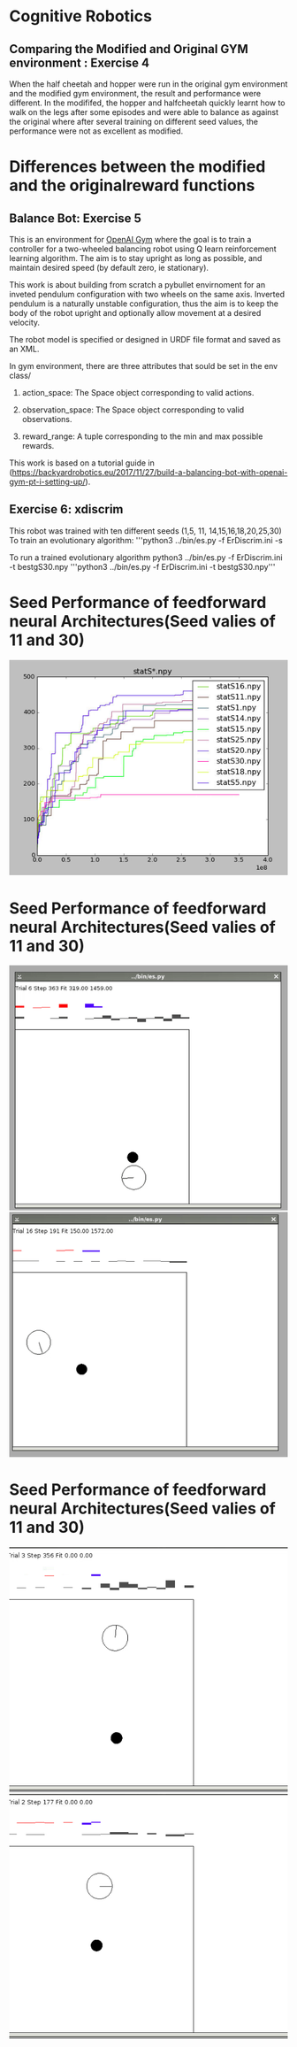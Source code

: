 
# Cognitive Robotics


## Comparing the Modified and Original GYM environment : Exercise 4
When the half cheetah and hopper were run in the original gym environment and the modified gym environment, the result and performance were different. 
In the modififed, the hopper and halfcheetah quickly learnt how to walk on the legs after some episodes and were able to balance as against the original where after several training on different seed values, the performance were not as excellent as modified.

# Differences between the modified and the originalreward functions

## Balance Bot: Exercise 5

This is an environment for [OpenAI Gym](https://github.com/openai/gym) where the goal is to train a controller for a two-wheeled balancing robot using Q learn reinforcement learning algorithm. The aim is to stay upright as long as possible, and maintain desired speed (by default zero, ie stationary).

This work is about building from scratch a pybullet envirnoment for an inveted pendulum configuration with two wheels on the same axis. Inverted pendulum is a naturally unstable configuration, thus the aim is to keep the body of the robot upright and optionally allow movement at a desired velocity.

The robot model is specified or designed in URDF file format and saved as an XML.

In  gym environment, there are three attributes that sould be set in the env class/
 
1) action_space: The Space object corresponding to valid actions.

2) observation_space: The Space object corresponding to valid observations.

3) reward_range: A tuple corresponding to the min and max possible rewards.

This work is based on a tutorial guide in (https://backyardrobotics.eu/2017/11/27/build-a-balancing-bot-with-openai-gym-pt-i-setting-up/).


## Exercise 6: xdiscrim
This robot was trained with ten different seeds (1,5, 11, 14,15,16,18,20,25,30)
To train an evolutionary algorithm:
'''python3 ../bin/es.py -f ErDiscrim.ini -s <seed value>

To run a trained evolutionary algorithm
python3 ../bin/es.py -f ErDiscrim.ini -t bestgS30.npy
'''python3 ../bin/es.py -f ErDiscrim.ini -t bestgS30.npy'''
 
# Seed Performance of feedforward neural Architectures(Seed valies of 11 and 30)
 
![alt text](/media/allstat.png "Plot of different seed values")

# Seed Performance of feedforward neural Architectures(Seed valies of 11 and 30)
![alt text](/media/best11.gif)
![alt text](/media/best30.gif) 

# Seed Performance of feedforward neural Architectures(Seed valies of 11 and 30)
![alt text](/media/best11feedforward.gif) 
![alt text](/media/best30feedforward.gif)

